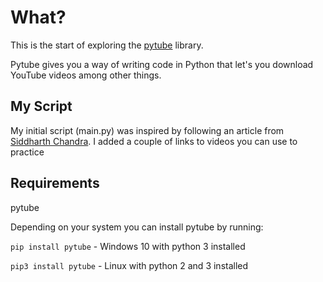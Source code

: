 # What?
This is the start of exploring the [pytube](https://pytube.io/en/latest/) library.

Pytube gives you a way of writing code in Python that let's you download YouTube videos among other things.

## My Script
My initial script (main.py) was inspired by following an article from [Siddharth Chandra](https://blog.codekaro.info/download-youtube-videos-using-python-your-own-youtube-downloader).
I added a couple of links to videos you can use to practice

## Requirements
pytube

Depending on your system you can install pytube by running:

```pip install pytube``` - Windows 10 with python 3 installed

```pip3 install pytube``` - Linux with python 2 and 3 installed
